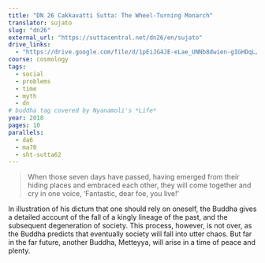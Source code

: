 ```yaml
---
title: "DN 26 Cakkavatti Sutta: The Wheel-Turning Monarch"
translator: sujato
slug: "dn26"
external_url: "https://suttacentral.net/dn26/en/sujato"
drive_links:
  - "https://drive.google.com/file/d/1pEiJG4JE-eLae_UNNb8dwien-gIGHDqL/view?usp=drivesdk"
course: cosmology
tags:
  - social
  - problems
  - time
  - myth
  - dn
# buddha tag covered by Nyanamoli's *Life*
year: 2018
pages: 10
parallels:
  - da6
  - ma70
  - sht-sutta62
---
```


> When those seven days have passed, having emerged from their hiding places and embraced each other, they will come together and cry in one voice, ‘Fantastic, dear foe, you live!’

In illustration of his dictum that one should rely on oneself, the Buddha gives a detailed account of the fall of a kingly lineage of the past, and the subsequent degeneration of society.
This process, however, is not over, as the Buddha predicts that eventually society will fall into utter chaos.
But far in the far future, another Buddha, Metteyya, will arise in a time of peace and plenty.
